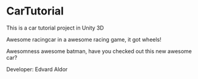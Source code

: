 CarTutorial
===========

This is a car tutorial project in Unity 3D

Awesome racingcar in a awesome racing game, it got wheels!

Awesomness awesome batman, have you checked out this new awesome car?

Developer: Edvard Aldor